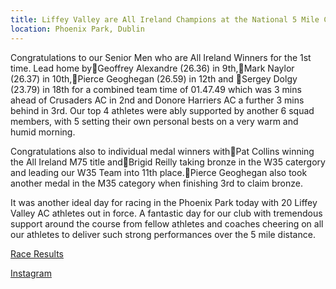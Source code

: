 ```yaml
---
title: Liffey Valley are All Ireland Champions at the National 5 Mile Championships.
location: Phoenix Park, Dublin
---
```


Congratulations to our Senior Men who are All Ireland Winners for the 1st time. Lead home by🥇Geoffrey Alexandre (26.36) in 9th,🥇Mark Naylor (26.37) in 10th,🥇Pierce Geoghegan (26.59) in 12th and 🥇Sergey Dolgy (23.79) in 18th for a combined team time of 01.47.49 which was 3 mins ahead of Crusaders AC in 2nd and Donore Harriers AC a further 3 mins behind in 3rd. Our top 4 athletes were ably supported by another 6 squad members, with 5 setting their own personal bests on a very warm and humid morning.

Congratulations also to individual medal winners with🥇Pat Collins winning the All Ireland M75 title and🥉Brigid Reilly taking bronze in the W35 catergory and leading our W35 Team into 11th place.🥉Pierce Geoghegan also took another medal in the M35 category when finishing 3rd to claim bronze.

It was another ideal day for racing in the Phoenix Park today with 20 Liffey Valley AC athletes out in force. A fantastic day for our club with tremendous support around the course from fellow athletes and coaches cheering on all our athletes to deliver such strong performances over the 5 mile distance.

<a href="/races/2023-06-11-National-5m-Road/" target="_blank" rel="noopener noreferrer">Race Results</a>

<a href="https://www.instagram.com/p/CtWLjeNsG8j/" target="_blank" rel="noopener noreferrer">Instagram</a>
